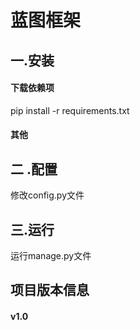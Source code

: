 # 蓝图框架


## 一.安装

#### 下载依赖项
pip install -r requirements.txt

#### 其他


## 二 .配置
修改config.py文件

## 三.运行
运行manage.py文件

## 项目版本信息
#### v1.0